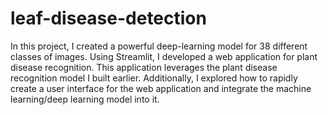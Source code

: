 # leaf-disease-detection
In this project, I created a powerful deep-learning model for 38 different classes of images. Using Streamlit, I developed a web application for plant disease recognition. This application leverages the plant disease recognition model I built earlier. Additionally, I explored how to rapidly create a user interface for the web application and integrate the machine learning/deep learning model into it.
